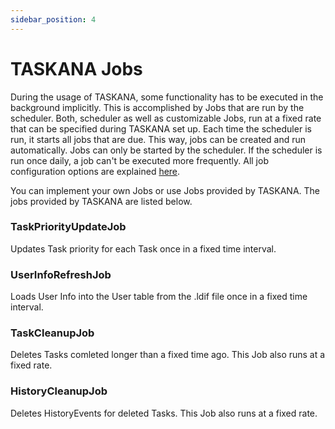 ```yaml
---
sidebar_position: 4
---
```


# TASKANA Jobs

During the usage of TASKANA, some functionality has to be executed in the background implicitly. This is accomplished by Jobs that are run by the scheduler. Both, scheduler as well as customizable Jobs, run at a fixed rate that can be specified during TASKANA set up. Each time the scheduler is run, it starts all jobs that are due. This way, jobs can be created and run automatically. Jobs can only be started by the scheduler. If the scheduler is run once daily, a job can't be executed more frequently. All job configuration options are explained [here](../configuration/jobs-configuration.md).

You can implement your own Jobs or use Jobs provided by TASKANA. The jobs provided by TASKANA are listed below.

### TaskPriorityUpdateJob

Updates Task priority for each Task once in a fixed time interval.

### UserInfoRefreshJob

Loads User Info into the User table from the .ldif file once in a fixed time interval.

### TaskCleanupJob

Deletes Tasks comleted longer than a fixed time ago. This Job also runs at a fixed rate.

### HistoryCleanupJob

Deletes HistoryEvents for deleted Tasks. This Job also runs at a fixed rate.
